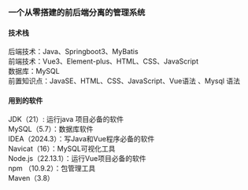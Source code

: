### 一个从零搭建的前后端分离的管理系统
#### 技术栈
后端技术：Java、Springboot3、MyBatis   
前端技术：Vue3、Element-plus、HTML、CSS、JavaScript    
数据库：MySQL   
前置知识点：JavaSE、HTML、CSS、JavaScript、Vue语法 、Mysql 语法    
#### 用到的软件
JDK（21）: 运行java 项目必备的软件   
MySQL（5.7）：数据库软件   
IDEA（2024.3）：写Java和Vue程序必备的软件   
Navicat（16）：MySQL可视化工具   
Node.js（22.13.1）：运行Vue项目必备的软件   
npm （10.9.2）：包管理工具   
Maven（3.8）   
